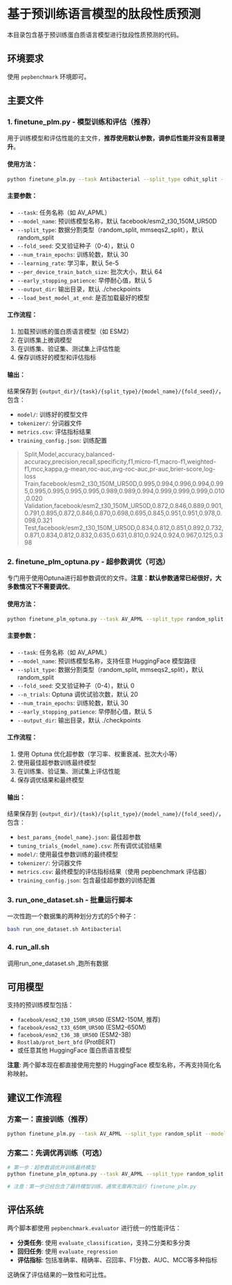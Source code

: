 # 基于预训练语言模型的肽段性质预测

本目录包含基于预训练蛋白质语言模型进行肽段性质预测的代码。

## 环境要求
使用 `pepbenchmark` 环境即可。

## 主要文件

### 1. finetune_plm.py - 模型训练和评估（推荐）
用于训练模型和评估性能的主文件，**推荐使用默认参数，调参后性能并没有显著提升**。

#### 使用方法：
```bash
python finetune_plm.py --task Antibacterial --split_type cdhit_split --model_name facebook/esm2_t30_150M_UR50D --fold_seed 0 --output_dir ./checkpoints --load_best_model_at_end
```

#### 主要参数：
- `--task`: 任务名称（如 AV_APML）
- `--model_name`: 预训练模型名称，默认 facebook/esm2_t30_150M_UR50D
- `--split_type`: 数据分割类型（random_split, mmseqs2_split），默认 random_split
- `--fold_seed`: 交叉验证种子（0-4），默认 0
- `--num_train_epochs`: 训练轮数，默认 30
- `--learning_rate`: 学习率，默认 5e-5
- `--per_device_train_batch_size`: 批次大小，默认 64
- `--early_stopping_patience`: 早停耐心值，默认 5
- `--output_dir`: 输出目录，默认 ./checkpoints
- `--load_best_model_at_end`: 是否加载最好的模型

#### 工作流程：
1. 加载预训练的蛋白质语言模型（如 ESM2）
2. 在训练集上微调模型
3. 在训练集、验证集、测试集上评估性能
4. 保存训练好的模型和评估指标

#### 输出：
结果保存到 `{output_dir}/{task}/{split_type}/{model_name}/{fold_seed}/`，包含：
- `model/`: 训练好的模型文件
- `tokenizer/`: 分词器文件
- `metrics.csv`: 评估指标结果
- `training_config.json`: 训练配置

> Split,Model,accuracy,balanced-accuracy,precision,recall,specificity,f1,micro-f1,macro-f1,weighted-f1,mcc,kappa,g-mean,roc-auc,avg-roc-auc,pr-auc,brier-score,log-loss
Train,facebook/esm2_t30_150M_UR50D,0.995,0.994,0.996,0.994,0.995,0.995,0.995,0.995,0.995,0.989,0.989,0.994,0.999,0.999,0.999,0.010,0.020
Validation,facebook/esm2_t30_150M_UR50D,0.872,0.846,0.889,0.901,0.791,0.895,0.872,0.846,0.870,0.698,0.695,0.845,0.951,0.951,0.978,0.098,0.321
Test,facebook/esm2_t30_150M_UR50D,0.834,0.812,0.851,0.892,0.732,0.871,0.834,0.812,0.832,0.635,0.631,0.810,0.924,0.924,0.967,0.125,0.398

### 2. finetune_plm_optuna.py - 超参数调优（可选）
专门用于使用Optuna进行超参数调优的文件。**注意：默认参数通常已经很好，大多数情况下不需要调优**。

#### 使用方法：
```bash
python finetune_plm_optuna.py --task AV_APML --split_type random_split --model_name facebook/esm2_t30_150M_UR50D --fold_seed 0 --n_trials 10 --output_dir ./checkpoints_tune
```

#### 主要参数：
- `--task`: 任务名称（如 AV_APML）
- `--model_name`: 预训练模型名称，支持任意 HuggingFace 模型路径
- `--split_type`: 数据分割类型（random_split, mmseqs2_split），默认 random_split
- `--fold_seed`: 交叉验证种子（0-4），默认 0
- `--n_trials`: Optuna 调优试验次数，默认 20
- `--num_train_epochs`: 训练轮数，默认 30
- `--early_stopping_patience`: 早停耐心值，默认 5
- `--output_dir`: 输出目录，默认 ./checkpoints

#### 工作流程：
1. 使用 Optuna 优化超参数（学习率、权重衰减、批次大小等）
2. 使用最佳超参数训练最终模型
3. 在训练集、验证集、测试集上评估性能
4. 保存调优结果和最终模型

#### 输出：
结果保存到 `{output_dir}/{task}/{split_type}/{model_name}/{fold_seed}/`，包含：
- `best_params_{model_name}.json`: 最佳超参数
- `tuning_trials_{model_name}.csv`: 所有调优试验结果
- `model/`: 使用最佳参数训练的最终模型
- `tokenizer/`: 分词器文件
- `metrics.csv`: 最终模型的评估指标结果（使用 pepbenchmark 评估器）
- `training_config.json`: 包含最佳超参数的训练配置

### 3. run_one_dataset.sh - 批量运行脚本
一次性跑一个数据集的两种划分方式的5个种子：
```bash
bash run_one_dataset.sh Antibacterial
```

### 4. run_all.sh 
调用run_one_dataset.sh ,跑所有数据

## 可用模型

支持的预训练模型包括：
- `facebook/esm2_t30_150M_UR50D` (ESM2-150M, 推荐)
- `facebook/esm2_t33_650M_UR50D` (ESM2-650M)
- `facebook/esm2_t36_3B_UR50D` (ESM2-3B)
- `Rostlab/prot_bert_bfd` (ProtBERT)
- 或任意其他 HuggingFace 蛋白质语言模型

**注意**: 两个脚本现在都直接使用完整的 HuggingFace 模型名称，不再支持简化名称映射。

## 建议工作流程

### 方案一：直接训练（推荐）
```bash
python finetune_plm.py --task AV_APML --split_type random_split --model_name facebook/esm2_t30_150M_UR50D
```

### 方案二：先调优再训练（可选）
```bash
# 第一步：超参数调优并训练最终模型
python finetune_plm_optuna.py --task AV_APML --split_type random_split --model_name facebook/esm2_t30_150M_UR50D --n_trials 10

# 注意：第一步已经包含了最终模型训练，通常无需再次运行 finetune_plm.py
```

## 评估系统

两个脚本都使用 `pepbenchmark.evaluator` 进行统一的性能评估：

- **分类任务**: 使用 `evaluate_classification`，支持二分类和多分类
- **回归任务**: 使用 `evaluate_regression`
- **评估指标**: 包括准确率、精确率、召回率、F1分数、AUC、MCC等多种指标

这确保了评估结果的一致性和可比性。
